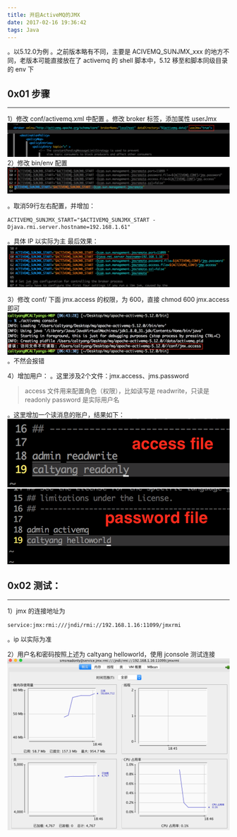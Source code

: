 ```yaml
---
title: 开启ActiveMQ的JMX
date: 2017-02-16 19:36:42
tags: Java
---
```


。以5.12.0为例
。之前版本略有不同，主要是 ACIVEMQ_SUNJMX_xxx 的地方不同，老版本可能直接放在了 activemq 的 shell 脚本中，5.12 移至和脚本同级目录的 env 下
<!--more-->

## 0x01 步骤
***
1）修改 conf/activemq.xml 中配置
。修改 broker 标签，添加属性 userJmx
![](/images/20160216/1.png)
2）修改 bin/env 配置
![](/images/20160216/2.png)

。取消59行左右配置，并增加：
```
ACTIVEMQ_SUNJMX_START="$ACTIVEMQ_SUNJMX_START -Djava.rmi.server.hostname=192.168.1.61"
```
。具体 IP 以实际为主
最后效果：
![](/images/20160216/3.png)

3）修改 conf/ 下面 jmx.access 的权限，为 600，直接 chmod 600 jmx.access 即可
![](/images/20160216/4.png)
。不然会报错

4）增加用户：
。这里涉及2个文件：jmx.access、jms.password
> access 文件用来配置角色（权限），比如读写是 readwrite，只读是 readonly
> password 是实际用户名

。这里增加一个读消息的账户，结果如下：
![](/images/20160216/jmxaccess.png)
![](/images/20160216/jmxpassword.png)

## 0x02 测试：
***
1）jmx 的连接地址为
```
service:jmx:rmi:///jndi/rmi://192.168.1.16:11099/jmxrmi
```
。ip 以实际为准

2）用户名和密码按照上述为 caltyang helloworld，使用 jconsole 测试连接
![](/images/20160216/7.png)
